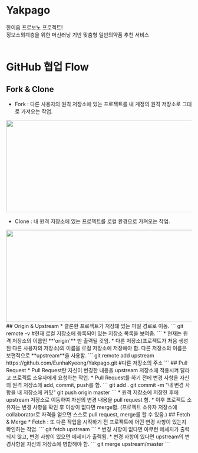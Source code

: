 # Yakpago
한이음 프로보노 프로젝트!  
정보소외계층을 위한 머신러닝 기반 맞춤형 일반의약품 추천 서비스   
<br>

# GitHub 협업 Flow  
## Fork & Clone  
* Fork : 다른 사용자의 원격 저장소에 있는 프로젝트를 내 계정의 원격 저장소로 그대로 가져오는 작업.  
<img src="https://user-images.githubusercontent.com/66666533/97833641-2eb60200-1d19-11eb-8dd4-e73f0af8c53f.PNG" width="1000" height="250">  

* Clone : 내 원격 저장소에 있는 프로젝트를 로컬 환경으로 가져오는 작업.  
<img src="https://user-images.githubusercontent.com/66666533/97834048-2dd1a000-1d1a-11eb-929f-841acc583d91.PNG" width="1000" height="250">  
## Origin & Upstream  
* 클론한 프로젝트가 저장돼 있는 파일 경로로 이동.  
```
git remote -v   #현재 로컬 저장소에 등록되어 있는 저장소 목록을 보여줌.
```
* 현재는 원격 저장소의 이름인 **'origin'** 만 출력될 것임.  
* 다른 저장소(프로젝트가 처음 생성된 다른 사용자의 저장소)의 이름을 로컬 저장소에 저장해야 함. 다른 저장소의 이름은 보편적으로 **upstream**을 사용함.  
```
git remote add upstream https://github.com/EunhaKyeong/Yakpago.git  #다른 저장소의 주소
```  
## Pull Request  
* Pull Request란 자신이 변경한 내용을 upstream 저장소에 적용시켜 달라고 프로젝트 소유자에게 요청하는 작업.  
* Pull Request를 하기 전에 변경 사항을 자신의 원격 저장소에 add, commit, push를 함.  
```
git add .
git commit -m "내 변경 사항을 내 저장소에 커밋"
git push origin master
```
* 원격 저장소에 저장한 후에 upstream 저장소로 이동하여 자신의 변경 내용을 pull request 함.
* 이후 프로젝트 소유자는 변경 사항을 확인 후 이상이 없다면 merge함. (프로젝트 소유자 저장소에 collaborator로 자격을 얻으면 스스로 pull request, merge를 할 수 있음.)  
## Fetch & Merge  
* Fetch : 또 다른 작업을 시작하기 전 프로젝트에 어떤 변경 사항이 있는지 확인하는 작업.  
```
git fetch upstream
```
* 변경 사항이 없다면 아무런 메세지가 출력되지 않고, 변경 사항이 있으면 메세지가 출력됨.  
* 변경 사항이 있다면 upstream의 변경사항을 자신의 저장소에 병합해야 함. 
```
git merge upstream/master
```
